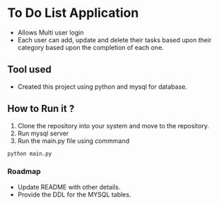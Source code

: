# To Do List Application

* Allows Multi user login
* Each user can add, update and delete their tasks based upon their category based upon the completion of each one.

## Tool used
* Created this project using python and mysql for database.

## How to Run it ?
1. Clone the repository into your system and move to the repository.
2. Run mysql server
3. Run the main.py file using commmand 

```bash
python main.py
```
### Roadmap
* Update README with other details.
* Provide the DDL for the MYSQL tables.